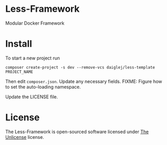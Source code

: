 # Less-Framework
Modular Docker Framework

# Install
To start a new project run
```
composer create-project -s dev --remove-vcs daiglej/less-template PROJECT_NAME
```
Then edit `composer.json`. Update any necessary fields.
FIXME: Figure how to set the auto-loading namespace. 

Update the LICENSE file.

# License
The Less-Framework is open-sourced software licensed under [The Unlicense](https://unlicense.org) license.

